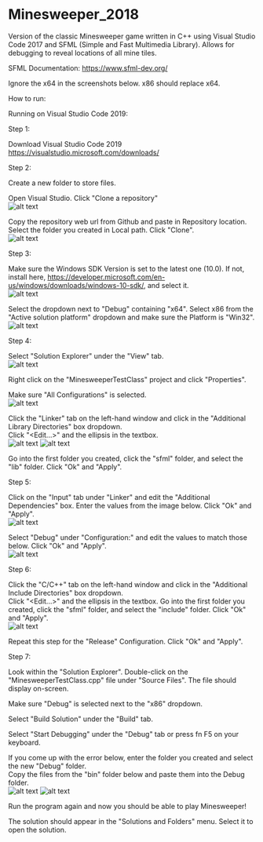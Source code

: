 # Minesweeper_2018
Version of the classic Minesweeper game written in C++ using Visual Studio Code 2017 and SFML (Simple and Fast Multimedia Library). Allows for debugging to reveal locations of all mine tiles.

SFML Documentation:
https://www.sfml-dev.org/

Ignore the x64 in the screenshots below. x86 should replace x64.

How to run:

Running on Visual Studio Code 2019:

Step 1:

Download Visual Studio Code 2019
https://visualstudio.microsoft.com/downloads/

Step 2:

Create a new folder to store files.

Open Visual Studio. Click "Clone a repository"<br/>
![alt text](https://github.com/skyfall17/Minesweeper_2018/blob/master/screenshots/Capture_1.JPG)

Copy the repository web url from Github and paste in Repository location.<br/>Select the folder you created in Local path. Click "Clone".<br/>
![alt text](https://github.com/skyfall17/Minesweeper_2018/blob/master/screenshots/Capture_2.JPG)

Step 3:

Make sure the Windows SDK Version is set to the latest one (10.0). If not, install here, https://developer.microsoft.com/en-us/windows/downloads/windows-10-sdk/, and select it.<br/>
![alt text](https://github.com/skyfall17/Minesweeper_2018/blob/master/screenshots/Capture_3.JPG)

Select the dropdown next to "Debug" containing "x64". Select x86 from the "Active solution platform" dropdown and make sure the Platform is "Win32".<br/>
![alt text](https://github.com/skyfall17/Minesweeper_2018/blob/master/screenshots/86.JPG)

Step 4:

Select "Solution Explorer" under the "View" tab.<br/>
![alt text](https://github.com/skyfall17/Minesweeper_2018/blob/master/screenshots/Capture_4.JPG)

Right click on the "MinesweeperTestClass" project and click "Properties".

Make sure "All Configurations" is selected.<br/>
![alt text](https://github.com/skyfall17/Minesweeper_2018/blob/master/screenshots/Capture_5.JPG)

Click the "Linker" tab on the left-hand window and click in the "Additional Library Directories" box dropdown.<br/>Click "<Edit...>" and the ellipsis in the textbox.<br/>
![alt text](https://github.com/skyfall17/Minesweeper_2018/blob/master/screenshots/Capture_6.JPG)
![alt text](https://github.com/skyfall17/Minesweeper_2018/blob/master/screenshots/Capture_7.JPG)

Go into the first folder you created, click the "sfml" folder, and select the "lib" folder. Click "Ok" and "Apply".

Step 5:

Click on the "Input" tab under "Linker" and edit the "Additional Dependencies" box. Enter the values from the image below. Click "Ok" and "Apply".<br/>
![alt text](https://github.com/skyfall17/Minesweeper_2018/blob/master/screenshots/Capture_8.JPG)

Select "Debug" under "Configuration:" and edit the values to match those below. Click "Ok" and "Apply".<br/>
![alt text](https://github.com/skyfall17/Minesweeper_2018/blob/master/screenshots/Capture_9.JPG)

Step 6:

Click the "C/C++" tab on the left-hand window and click in the "Additional Include Directories" box dropdown.<br/>Click "<Edit...>" and the ellipsis in the textbox. Go into the first folder you created, click the "sfml" folder, and select the "include" folder. Click "Ok" and "Apply".<br/>
![alt text](https://github.com/skyfall17/Minesweeper_2018/blob/master/screenshots/Capture_10.JPG)

Repeat this step for the "Release" Configuration.  Click "Ok" and "Apply".

Step 7:

Look within the "Solution Explorer". Double-click on the "MinesweeperTestClass.cpp" file under "Source Files". The file should display on-screen.

Make sure "Debug" is selected next to the "x86" dropdown.

Select "Build Solution" under the "Build" tab.

Select "Start Debugging" under the "Debug" tab or press fn F5 on your keyboard.

If you come up with the error below, enter the folder you created and select the new "Debug" folder.<br/>Copy the files from the "bin" folder below and paste them into the Debug folder.<br/>
![alt text](https://github.com/skyfall17/Minesweeper_2018/blob/master/screenshots/error.JPG)
![alt text](https://github.com/skyfall17/Minesweeper_2018/blob/master/screenshots/Capture_11.JPG)

Run the program again and now you should be able to play Minesweeper!

The solution should appear in the "Solutions and Folders" menu. Select it to open the solution.

